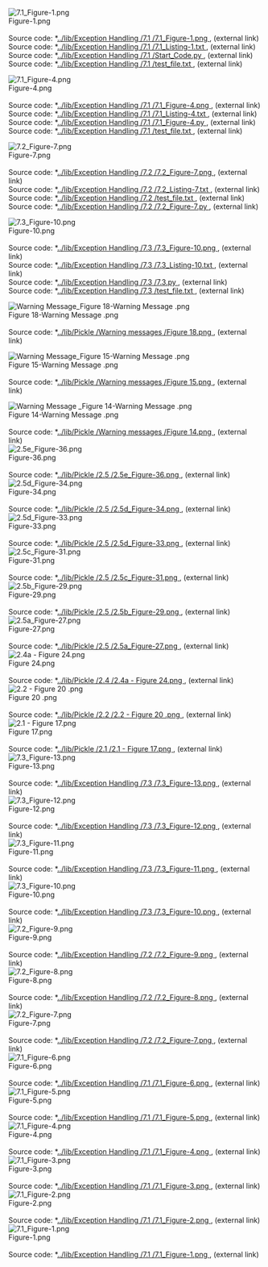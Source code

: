![ 7.1_Figure-1.png](https://raw.githubusercontent.com/ksteve3/ITFDN100_MOD07/master/docs/lib/Exception%20Handling/7.1/7.1_Figure-1.png "Figure-1.png")<br/>Figure-1.png<br/><br/>Source code: *[../lib/Exception Handling /7.1 /7.1_Figure-1.png   ](https://raw.githubusercontent.com/ksteve3/ITFDN100_MOD07/master/docs/lib/Exception%20Handling/7.1/7.1_Figure-1.png)     , (external link)<br/>Source code: *[../lib/Exception Handling /7.1 /7.1_Listing-1.txt   ](https://raw.githubusercontent.com/ksteve3/ITFDN100_MOD07/master/docs/lib/Exception%20Handling/7.1/7.1_Listing-1.txt)     , (external link)<br/>Source code: *[../lib/Exception Handling /7.1 /Start_Code.py   ](https://raw.githubusercontent.com/ksteve3/ITFDN100_MOD07/master/docs/lib/Exception%20Handling/7.1/Start_Code.py)     , (external link)<br/>Source code: *[../lib/Exception Handling /7.1 /test_file.txt   ](https://raw.githubusercontent.com/ksteve3/ITFDN100_MOD07/master/docs/lib/Exception%20Handling/7.1/test_file.txt)     , (external link)<br/>

![ 7.1_Figure-4.png](https://raw.githubusercontent.com/ksteve3/ITFDN100_MOD07/master/docs/lib/Exception%20Handling/7.1/7.1_Figure-4.png "Figure-4.png")<br/>Figure-4.png<br/><br/>Source code: *[../lib/Exception Handling /7.1 /7.1_Figure-4.png   ](https://raw.githubusercontent.com/ksteve3/ITFDN100_MOD07/master/docs/lib/Exception%20Handling/7.1/7.1_Figure-4.png)     , (external link)<br/>Source code: *[../lib/Exception Handling /7.1 /7.1_Listing-4.txt   ](https://raw.githubusercontent.com/ksteve3/ITFDN100_MOD07/master/docs/lib/Exception%20Handling/7.1/7.1_Listing-4.txt)     , (external link)<br/>Source code: *[../lib/Exception Handling /7.1 /7.1_Figure-4.py   ](https://raw.githubusercontent.com/ksteve3/ITFDN100_MOD07/master/docs/lib/Exception%20Handling/7.1/7.1_Figure-4.py)     , (external link)<br/>Source code: *[../lib/Exception Handling /7.1 /test_file.txt   ](https://raw.githubusercontent.com/ksteve3/ITFDN100_MOD07/master/docs/lib/Exception%20Handling/7.1/test_file.txt)     , (external link)<br/>

![ 7.2_Figure-7.png](https://raw.githubusercontent.com/ksteve3/ITFDN100_MOD07/master/docs/lib/Exception%20Handling/7.2/7.2_Figure-7.png "Figure-7.png")<br/>Figure-7.png<br/><br/>Source code: *[../lib/Exception Handling /7.2 /7.2_Figure-7.png   ](https://raw.githubusercontent.com/ksteve3/ITFDN100_MOD07/master/docs/lib/Exception%20Handling/7.2/7.2_Figure-7.png)     , (external link)<br/>Source code: *[../lib/Exception Handling /7.2 /7.2_Listing-7.txt   ](https://raw.githubusercontent.com/ksteve3/ITFDN100_MOD07/master/docs/lib/Exception%20Handling/7.2/7.2_Listing-7.txt)     , (external link)<br/>Source code: *[../lib/Exception Handling /7.2 /test_file.txt   ](https://raw.githubusercontent.com/ksteve3/ITFDN100_MOD07/master/docs/lib/Exception%20Handling/7.2/test_file.txt)     , (external link)<br/>Source code: *[../lib/Exception Handling /7.2 /7.2_Figure-7.py   ](https://raw.githubusercontent.com/ksteve3/ITFDN100_MOD07/master/docs/lib/Exception%20Handling/7.2/7.2_Figure-7.py)     , (external link)<br/>

![ 7.3_Figure-10.png](https://raw.githubusercontent.com/ksteve3/ITFDN100_MOD07/master/docs/lib/Exception%20Handling/7.3/7.3_Figure-10.png "Figure-10.png")<br/>Figure-10.png<br/><br/>Source code: *[../lib/Exception Handling /7.3 /7.3_Figure-10.png   ](https://raw.githubusercontent.com/ksteve3/ITFDN100_MOD07/master/docs/lib/Exception%20Handling/7.3/7.3_Figure-10.png)     , (external link)<br/>Source code: *[../lib/Exception Handling /7.3 /7.3_Listing-10.txt   ](https://raw.githubusercontent.com/ksteve3/ITFDN100_MOD07/master/docs/lib/Exception%20Handling/7.3/7.3_Listing-10.txt)     , (external link)<br/>Source code: *[../lib/Exception Handling /7.3 /7.3.py   ](https://raw.githubusercontent.com/ksteve3/ITFDN100_MOD07/master/docs/lib/Exception%20Handling/7.3/7.3.py)     , (external link)<br/>Source code: *[../lib/Exception Handling /7.3 /test_file.txt   ](https://raw.githubusercontent.com/ksteve3/ITFDN100_MOD07/master/docs/lib/Exception%20Handling/7.3/test_file.txt)     , (external link)<br/>


![Warning Message_Figure 18-Warning Message .png](https://raw.githubusercontent.com/ksteve3/ITFDN100_MOD07/master/docs/lib/Pickle/Warning%20messages/Figure%2018.png "Figure 18-Warning Message .png")<br/>Figure 18-Warning Message .png<br/><br/>Source code: *[../lib/Pickle /Warning messages /Figure 18.png   ](https://raw.githubusercontent.com/ksteve3/ITFDN100_MOD07/master/docs/lib/Pickle/Warning%20messages/Figure%2018.png)     , (external link)<br/>

![Warning Message_Figure 15-Warning Message .png](https://raw.githubusercontent.com/ksteve3/ITFDN100_MOD07/master/docs/lib/Pickle/Warning%20messages/Figure%2015.png "Figure 15-Warning Message .png")<br/>Figure 15-Warning Message .png<br/><br/>Source code: *[../lib/Pickle /Warning messages /Figure 15.png   ](https://raw.githubusercontent.com/ksteve3/ITFDN100_MOD07/master/docs/lib/Pickle/Warning%20messages/Figure%2015.png)     , (external link)<br/>

![Warning Message _Figure 14-Warning Message .png](https://raw.githubusercontent.com/ksteve3/ITFDN100_MOD07/master/docs/lib/Pickle/Warning%20messages/Figure%2014.png "Figure 14-Warning Message .png")<br/>Figure 14-Warning Message .png<br/><br/>Source code: *[../lib/Pickle /Warning messages /Figure 14.png   ](https://raw.githubusercontent.com/ksteve3/ITFDN100_MOD07/master/docs/lib/Pickle/Warning%20messages/Figure%2014.png)     , (external link)<br/>
![ 2.5e_Figure-36.png](https://raw.githubusercontent.com/ksteve3/ITFDN100_MOD07/master/docs/lib/Pickle/2.5/2.5e_Figure-36.png "Figure-36.png")<br/>Figure-36.png<br/><br/>Source code: *[../lib/Pickle /2.5 /2.5e_Figure-36.png   ](https://raw.githubusercontent.com/ksteve3/ITFDN100_MOD07/master/docs/lib/Pickle/2.5/2.5e_Figure-36.png)     , (external link)<br/>
![ 2.5d_Figure-34.png](https://raw.githubusercontent.com/ksteve3/ITFDN100_MOD07/master/docs/lib/Pickle/2.5/2.5d_Figure-34.png "Figure-34.png")<br/>Figure-34.png<br/><br/>Source code: *[../lib/Pickle /2.5 /2.5d_Figure-34.png   ](https://raw.githubusercontent.com/ksteve3/ITFDN100_MOD07/master/docs/lib/Pickle/2.5/2.5d_Figure-34.png)     , (external link)<br/>
![ 2.5d_Figure-33.png](https://raw.githubusercontent.com/ksteve3/ITFDN100_MOD07/master/docs/lib/Pickle/2.5/2.5d_Figure-33.png "Figure-33.png")<br/>Figure-33.png<br/><br/>Source code: *[../lib/Pickle /2.5 /2.5d_Figure-33.png   ](https://raw.githubusercontent.com/ksteve3/ITFDN100_MOD07/master/docs/lib/Pickle/2.5/2.5d_Figure-33.png)     , (external link)<br/>
![ 2.5c_Figure-31.png](https://raw.githubusercontent.com/ksteve3/ITFDN100_MOD07/master/docs/lib/Pickle/2.5/2.5c_Figure-31.png "Figure-31.png")<br/>Figure-31.png<br/><br/>Source code: *[../lib/Pickle /2.5 /2.5c_Figure-31.png   ](https://raw.githubusercontent.com/ksteve3/ITFDN100_MOD07/master/docs/lib/Pickle/2.5/2.5c_Figure-31.png)     , (external link)<br/>
![ 2.5b_Figure-29.png](https://raw.githubusercontent.com/ksteve3/ITFDN100_MOD07/master/docs/lib/Pickle/2.5/2.5b_Figure-29.png "Figure-29.png")<br/>Figure-29.png<br/><br/>Source code: *[../lib/Pickle /2.5 /2.5b_Figure-29.png   ](https://raw.githubusercontent.com/ksteve3/ITFDN100_MOD07/master/docs/lib/Pickle/2.5/2.5b_Figure-29.png)     , (external link)<br/>
![ 2.5a_Figure-27.png](https://raw.githubusercontent.com/ksteve3/ITFDN100_MOD07/master/docs/lib/Pickle/2.5/2.5a_Figure-27.png "Figure-27.png")<br/>Figure-27.png<br/><br/>Source code: *[../lib/Pickle /2.5 /2.5a_Figure-27.png   ](https://raw.githubusercontent.com/ksteve3/ITFDN100_MOD07/master/docs/lib/Pickle/2.5/2.5a_Figure-27.png)     , (external link)<br/>
![ 2.4a - Figure 24.png](https://raw.githubusercontent.com/ksteve3/ITFDN100_MOD07/master/docs/lib/Pickle/2.4/2.4a%20-%20Figure%2024.png "Figure 24.png")<br/>Figure 24.png<br/><br/>Source code: *[../lib/Pickle /2.4 /2.4a - Figure 24.png   ](https://raw.githubusercontent.com/ksteve3/ITFDN100_MOD07/master/docs/lib/Pickle/2.4/2.4a%20-%20Figure%2024.png)     , (external link)<br/>
![ 2.2 - Figure 20 .png](https://raw.githubusercontent.com/ksteve3/ITFDN100_MOD07/master/docs/lib/Pickle/2.2/2.2%20-%20Figure%2020%20.png "Figure 20 .png")<br/>Figure 20 .png<br/><br/>Source code: *[../lib/Pickle /2.2 /2.2 - Figure 20 .png   ](https://raw.githubusercontent.com/ksteve3/ITFDN100_MOD07/master/docs/lib/Pickle/2.2/2.2%20-%20Figure%2020%20.png)     , (external link)<br/>
![ 2.1 - Figure 17.png](https://raw.githubusercontent.com/ksteve3/ITFDN100_MOD07/master/docs/lib/Pickle/2.1/2.1%20-%20Figure%2017.png "Figure 17.png")<br/>Figure 17.png<br/><br/>Source code: *[../lib/Pickle /2.1 /2.1 - Figure 17.png   ](https://raw.githubusercontent.com/ksteve3/ITFDN100_MOD07/master/docs/lib/Pickle/2.1/2.1%20-%20Figure%2017.png)     , (external link)<br/>
![ 7.3_Figure-13.png](https://raw.githubusercontent.com/ksteve3/ITFDN100_MOD07/master/docs/lib/Exception%20Handling/7.3/7.3_Figure-13.png "Figure-13.png")<br/>Figure-13.png<br/><br/>Source code: *[../lib/Exception Handling /7.3 /7.3_Figure-13.png   ](https://raw.githubusercontent.com/ksteve3/ITFDN100_MOD07/master/docs/lib/Exception%20Handling/7.3/7.3_Figure-13.png)     , (external link)<br/>
![ 7.3_Figure-12.png](https://raw.githubusercontent.com/ksteve3/ITFDN100_MOD07/master/docs/lib/Exception%20Handling/7.3/7.3_Figure-12.png "Figure-12.png")<br/>Figure-12.png<br/><br/>Source code: *[../lib/Exception Handling /7.3 /7.3_Figure-12.png   ](https://raw.githubusercontent.com/ksteve3/ITFDN100_MOD07/master/docs/lib/Exception%20Handling/7.3/7.3_Figure-12.png)     , (external link)<br/>
![ 7.3_Figure-11.png](https://raw.githubusercontent.com/ksteve3/ITFDN100_MOD07/master/docs/lib/Exception%20Handling/7.3/7.3_Figure-11.png "Figure-11.png")<br/>Figure-11.png<br/><br/>Source code: *[../lib/Exception Handling /7.3 /7.3_Figure-11.png   ](https://raw.githubusercontent.com/ksteve3/ITFDN100_MOD07/master/docs/lib/Exception%20Handling/7.3/7.3_Figure-11.png)     , (external link)<br/>
![ 7.3_Figure-10.png](https://raw.githubusercontent.com/ksteve3/ITFDN100_MOD07/master/docs/lib/Exception%20Handling/7.3/7.3_Figure-10.png "Figure-10.png")<br/>Figure-10.png<br/><br/>Source code: *[../lib/Exception Handling /7.3 /7.3_Figure-10.png   ](https://raw.githubusercontent.com/ksteve3/ITFDN100_MOD07/master/docs/lib/Exception%20Handling/7.3/7.3_Figure-10.png)     , (external link)<br/>
![ 7.2_Figure-9.png](https://raw.githubusercontent.com/ksteve3/ITFDN100_MOD07/master/docs/lib/Exception%20Handling/7.2/7.2_Figure-9.png "Figure-9.png")<br/>Figure-9.png<br/><br/>Source code: *[../lib/Exception Handling /7.2 /7.2_Figure-9.png   ](https://raw.githubusercontent.com/ksteve3/ITFDN100_MOD07/master/docs/lib/Exception%20Handling/7.2/7.2_Figure-9.png)     , (external link)<br/>
![ 7.2_Figure-8.png](https://raw.githubusercontent.com/ksteve3/ITFDN100_MOD07/master/docs/lib/Exception%20Handling/7.2/7.2_Figure-8.png "Figure-8.png")<br/>Figure-8.png<br/><br/>Source code: *[../lib/Exception Handling /7.2 /7.2_Figure-8.png   ](https://raw.githubusercontent.com/ksteve3/ITFDN100_MOD07/master/docs/lib/Exception%20Handling/7.2/7.2_Figure-8.png)     , (external link)<br/>
![ 7.2_Figure-7.png](https://raw.githubusercontent.com/ksteve3/ITFDN100_MOD07/master/docs/lib/Exception%20Handling/7.2/7.2_Figure-7.png "Figure-7.png")<br/>Figure-7.png<br/><br/>Source code: *[../lib/Exception Handling /7.2 /7.2_Figure-7.png   ](https://raw.githubusercontent.com/ksteve3/ITFDN100_MOD07/master/docs/lib/Exception%20Handling/7.2/7.2_Figure-7.png)     , (external link)<br/>
![ 7.1_Figure-6.png](https://raw.githubusercontent.com/ksteve3/ITFDN100_MOD07/master/docs/lib/Exception%20Handling/7.1/7.1_Figure-6.png "Figure-6.png")<br/>Figure-6.png<br/><br/>Source code: *[../lib/Exception Handling /7.1 /7.1_Figure-6.png   ](https://raw.githubusercontent.com/ksteve3/ITFDN100_MOD07/master/docs/lib/Exception%20Handling/7.1/7.1_Figure-6.png)     , (external link)<br/>
![ 7.1_Figure-5.png](https://raw.githubusercontent.com/ksteve3/ITFDN100_MOD07/master/docs/lib/Exception%20Handling/7.1/7.1_Figure-5.png "Figure-5.png")<br/>Figure-5.png<br/><br/>Source code: *[../lib/Exception Handling /7.1 /7.1_Figure-5.png   ](https://raw.githubusercontent.com/ksteve3/ITFDN100_MOD07/master/docs/lib/Exception%20Handling/7.1/7.1_Figure-5.png)     , (external link)<br/>
![ 7.1_Figure-4.png](https://raw.githubusercontent.com/ksteve3/ITFDN100_MOD07/master/docs/lib/Exception%20Handling/7.1/7.1_Figure-4.png "Figure-4.png")<br/>Figure-4.png<br/><br/>Source code: *[../lib/Exception Handling /7.1 /7.1_Figure-4.png   ](https://raw.githubusercontent.com/ksteve3/ITFDN100_MOD07/master/docs/lib/Exception%20Handling/7.1/7.1_Figure-4.png)     , (external link)<br/>
![ 7.1_Figure-3.png](https://raw.githubusercontent.com/ksteve3/ITFDN100_MOD07/master/docs/lib/Exception%20Handling/7.1/7.1_Figure-3.png "Figure-3.png")<br/>Figure-3.png<br/><br/>Source code: *[../lib/Exception Handling /7.1 /7.1_Figure-3.png   ](https://raw.githubusercontent.com/ksteve3/ITFDN100_MOD07/master/docs/lib/Exception%20Handling/7.1/7.1_Figure-3.png)     , (external link)<br/>
![ 7.1_Figure-2.png](https://raw.githubusercontent.com/ksteve3/ITFDN100_MOD07/master/docs/lib/Exception%20Handling/7.1/7.1_Figure-2.png "Figure-2.png")<br/>Figure-2.png<br/><br/>Source code: *[../lib/Exception Handling /7.1 /7.1_Figure-2.png   ](https://raw.githubusercontent.com/ksteve3/ITFDN100_MOD07/master/docs/lib/Exception%20Handling/7.1/7.1_Figure-2.png)     , (external link)<br/>
![ 7.1_Figure-1.png](https://raw.githubusercontent.com/ksteve3/ITFDN100_MOD07/master/docs/lib/Exception%20Handling/7.1/7.1_Figure-1.png "Figure-1.png")<br/>Figure-1.png<br/><br/>Source code: *[../lib/Exception Handling /7.1 /7.1_Figure-1.png   ](https://raw.githubusercontent.com/ksteve3/ITFDN100_MOD07/master/docs/lib/Exception%20Handling/7.1/7.1_Figure-1.png)     , (external link)<br/>
